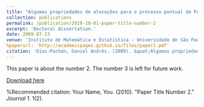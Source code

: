 ```yaml
---
title: "Algumas propriedades de alocações para o processo pontual de Poisson"
collection: publications
permalink: /publication/2010-10-01-paper-title-number-2
excerpt: 'Doctoral dissertation.'
date: 2009-07-23
venue: 'Instituto de Matemática e Estatística - Universidade de São Paulo'
%paperurl: 'http://academicpages.github.io/files/paper2.pdf'
citation: 'Díaz-Pachón, Daniel Andrés. (2009). &quot;Algumas propriedades de alocações para o processo pontual de Poisson.&quot; Instituto de Matemática e Estatística, Universidade de São Paulo, Ph.D. Dissertation.'
---
```

This paper is about the number 2. The number 3 is left for future work.

[Download here](http://academicpages.github.io/files/TesisDoutorado.pdf)

%Recommended citation: Your Name, You. (2010). "Paper Title Number 2." <i>Journal 1</i>. 1(2).
